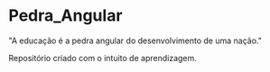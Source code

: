# Pedra_Angular
"A educação é a pedra angular do desenvolvimento de uma nação."

Repositório criado com o intuito de aprendizagem.
